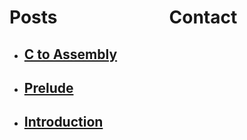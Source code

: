 # Posts &nbsp; &nbsp; &nbsp; &nbsp; &nbsp; &nbsp; &nbsp; &nbsp; &nbsp; &nbsp; &nbsp; &nbsp; &nbsp; Contact


- ## **[C to Assembly](posts/c2asm.md)**
- ## **[Prelude](posts/prelude.md)**
- ## **[Introduction](posts/introduction.md)**
